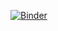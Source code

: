 [![Binder](https://mybinder.org/badge_logo.svg)](https://mybinder.org/v2/gh/Val-Kotr/meteolab_study_project.git/master)

